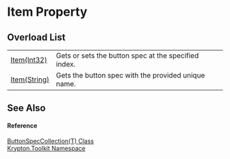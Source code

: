 # Item Property


## Overload List
<table>
<tr>
<td><a href="0b5b0035-93ba-f4ff-ebbd-57016b18d93f.md">Item(Int32)</a></td>
<td>Gets or sets the button spec at the specified index.</td></tr>
<tr>
<td><a href="3fff8854-ec13-45d5-39c4-96008d738237.md">Item(String)</a></td>
<td>Gets the button spec with the provided unique name.</td></tr>
</table>

## See Also


#### Reference
<a href="f8e597ed-563e-9610-4f3a-2e5b9507f06f.md">ButtonSpecCollection(T) Class</a>  
<a href="79d2eac2-21f4-54ff-7552-b20c33c30600.md">Krypton.Toolkit Namespace</a>  
